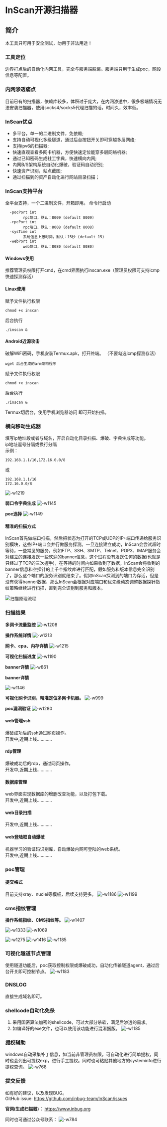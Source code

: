 # InScan开源扫描器
## 简介
本工具只可用于安全测试，勿用于非法用途！
### 工具定位
边界打点后的自动化内网工具，完全与服务端脱离。服务端只用于生成poc，网段信息等配置。
### 内网渗透痛点
目前已有的扫描器，依赖库较多，体积过于庞大，在内网渗透中，很多极端情况无法安装扫描器，使用socks4/socks5代理扫描的话，时间久，效率低。
### InScan优点
* 多平台，单一的二进制文件，免依赖;
* 支持自动可视化多级隧道，通过后台按钮开关即可穿越多层网络;
* 支持ipv6的扫描器;
* 快速直观查看多网卡机器，方便快速定位能穿多层网络机器;
* 通过已知密码生成社工字典，快速横向内网;
* 内网B/S架构系统自动化爆破，验证码自动识别;
* 快速资产识别，站点截图;
* 通过扫描到的资产自动化进行网站目录扫描；

### InScan支持平台
全平台支持，一个二进制文件，开箱即用。
命令行启动
```
  -pocPort int
        rpc端口，默认：8009 (default 8009)
  -rpcPort int
        rpc端口，默认：8008 (default 8008)
  -sysTime int
        系统信息上报时间，默认：15秒 (default 15)
  -webPort int
        web端口，默认：8080 (default 8080)
```
#### Windows使用
推荐管理员权限打开cmd，在cmd界面执行inscan.exe（管理员权限可支持icmp快速探测存活）
#### Linux使用
赋予文件执行权限
```
chmod +x inscan
```
后台执行
```
./inscan &
```
#### Android近源攻击
破解WiFi密码，手机安装Termux.apk，打开终端。  （不要勾选icmp探测存活）

```
wget 后台生成的arm架构程序
```
赋予文件执行权限
```
chmod +x inscan
```
后台执行
```
./inscan &
```
Termux切后台，使用手机浏览器访问 即可开始扫描。 

### 横向移动生成器
填写ip地址段或者与域名，开启自动化目录扫描、爆破、字典生成等功能。    
ip地址逗号分隔或换行分隔    
示例：
```
192.168.1.1/16,172.16.0.0/8
```
或
```
192.168.1.1/16
172.16.0.0/8
```
![-w1219](images/001.jpeg)

**弱口令字典生成**
![-w1145](images/002.jpeg)

**poc选择**
![-w1149](images/003.jpeg)

#### 精准的扫描方式
InScan首先做端口扫描，然后把状态为打开的TCP或UDP的IP+端口传递给服务识别模块，这些IP+端口会并行做服务探测。一旦连接建立成功，InScan会尝试超时等待，一些常见的服务，例如FTP、SSH、SMTP、Telnet、POP3、IMAP服务会对建立的连接发送一些欢迎的banner信息，这个过程没有发送任何的数据(也就是只经过了TCP的三次握手)，在等待的时间内如果收到了数据，InScan会将收到的banner信息和空探针的上千个指纹库进行匹配，假如服务和版本信息完全识别了，那么这个端口的服务识别就结束了。假如InScan探测到的端口为存活，但是没有获得banner数据，那么InScan会根据对应端口和优先级动态调整数据探针指纹策略继续进行扫描，直到完全识别到服务和版本。


![扫描原理流程](images/004.png)


### 扫描结果
**多网卡流量监控**
![-w1208](images/005.jpeg)

**操作系统详情**
![-w1213](images/006.jpeg)

**网卡、cpu、内存详情**
![-w1215](images/022.jpeg)

**可视化扫描进度**
![-w1190](images/007.jpeg)

**banner详情**
![-w861](images/023.jpeg)

**banner详情**

![-w1146](images/008.jpeg)

**可视化网卡识别，精准定位多网卡机器。**
![-w999](images/009.jpeg)

**poc漏洞验证**
![-w1280](images/010.jpeg)



#### web管理ssh
爆破成功后的ssh通过网页操作。    
开发中,近期上线............
#### rdp管理
爆破成功后的rdp，通过网页操作。    
开发中,近期上线............
#### 数据库管理
web界面实现数据库的增删改查功能，以及打包下载。    
开发中,近期上线............
#### web目录扫描
开发中,近期上线............
#### web登陆框自动爆破
机器学习的验证码识别库，自动爆破内网可登陆的web系统。        
开发中,近期上线............
### poc管理
#### 提交格式
目前支持xray、nuclei等模板，后续支持更多。
![-w1186](images/011.jpeg)
![-w1199](images/012.jpeg)


### cms指纹管理
**操作系统指纹、CMS指纹等。**
![-w1407](images/013.jpeg)

![-w1333](images/014.jpeg)
![-w1069](images/015.jpeg)

![-w1275](images/016.jpeg)
![-w1416](images/017.jpeg)
![-w1185](images/018.jpeg)

### 可视化隧道节点管理
使用隧道功能后，poc获取控制权限或爆破成功，自动化传输隧道agent，通过后台开关即可控制节点。
![-w1183](images/019.jpeg)

### DNSLOG
直接生成域名即可。
### shellcode自动化免杀
1. 采用国密算法加密的shellcode，可过大部分杀软，满足后渗透的需求。
2. 如编译好的exe文件，也可以使用该功能进行混淆捆版。
![-w1185](images/020.jpeg)

### 提权辅助
windows自动采集补丁信息，如当前非管理员权限，可自动化进行简单提权，同时也会列出可提权exp，进行手工提权。同时也可粘贴其他地方的systeminfo进行提权查询。
![-w768](images/021.jpeg)


### 提交反馈
如有好的建议，以及发现BUG。    
GitHub issue: https://github.com/inbug-team/InScan/issues

**官网(生成扫描器)：**
https://www.inbug.org

同时也可通过公众号联系：
![-w784](images/InBug.png)
